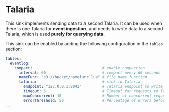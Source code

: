 # Talaria

This sink implements sending data to a second Talaria. It can be used when there is one Talaria for **event ingestion**, and needs to write data to a second Talaria, which is used **purely for querying data.**

This sink can be enabled by adding the following configuration in the `tables` section:

```yaml
tables:
  eventlog:
    compact:                               # enable compaction
      interval: 60                         # compact every 60 seconds
      nameFunc: "s3://bucket/namefunc.lua" # file name function
      talaria:                             # sink to Talaria
        endpoint: "127.0.0.1:8043"         # Talaria endpoint to write data to
        timeout: 5                         # Timeout for requests to Talaria
        maxConcurrent: 10                  # Number of concurrent requests to Talaria
        errorThreshold: 50                 # Percentage of errors before no more requests are sent
...
```
